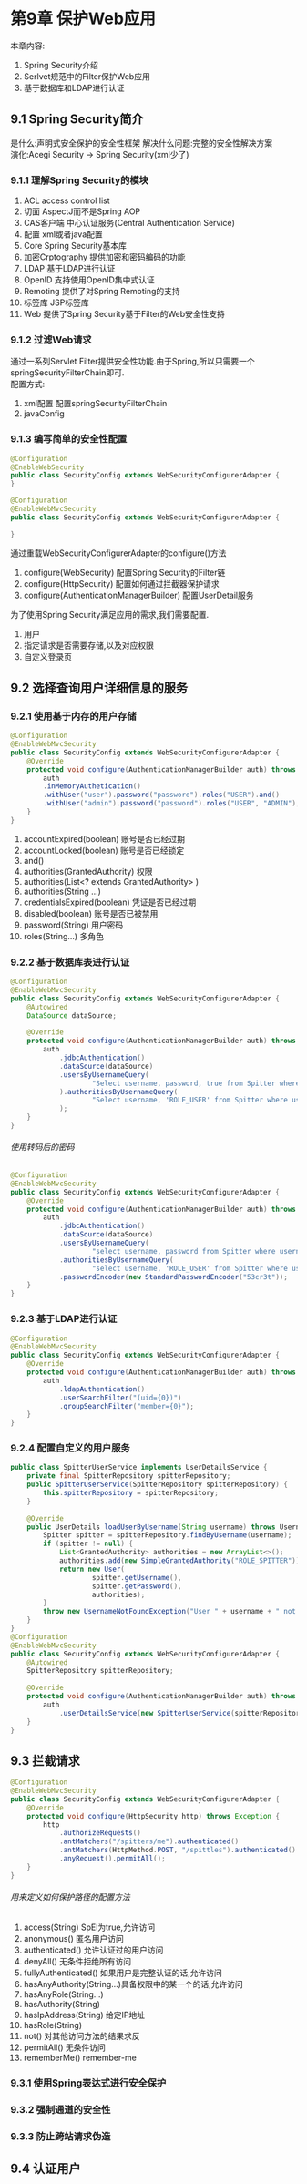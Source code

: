 # 第9章 保护Web应用
本章内容:
1. Spring Security介绍
2. Serlvet规范中的Filter保护Web应用
3. 基于数据库和LDAP进行认证

## 9.1 Spring Security简介
是什么:声明式安全保护的安全性框架
解决什么问题:完整的安全性解决方案  
演化:Acegi Security -> Spring Security(xml少了)

### 9.1.1 理解Spring Security的模块
1. ACL access control list
2. 切面 AspectJ而不是Spring AOP
3. CAS客户端 中心认证服务(Central Authentication Service)
4. 配置 xml或者java配置
5. Core Spring Security基本库
6. 加密Crptography 提供加密和密码编码的功能
7. LDAP 基于LDAP进行认证
8. OpenID 支持使用OpenID集中式认证
9. Remoting 提供了对Spring Remoting的支持
10. 标签库 JSP标签库
11. Web 提供了Spring Security基于Filter的Web安全性支持

### 9.1.2 过滤Web请求
通过一系列Servlet Filter提供安全性功能.由于Spring,所以只需要一个springSecurityFilterChain即可.  
配置方式:
1. xml配置 配置springSecurityFilterChain
2. javaConfig 

### 9.1.3 编写简单的安全性配置

```java
@Configuration
@EnableWebSecurity
public class SecurityConfig extends WebSecurityConfigurerAdapter {
}
```
```java
@Configuration
@EnableWebMvcSecurity
public class SecurityConfig extends WebSecurityConfigurerAdapter {
    
}
```
通过重载WebSecurityConfigurerAdapter的configure()方法
1. configure(WebSecurity) 配置Spring Security的Filter链
2. configure(HttpSecurity) 配置如何通过拦截器保护请求 
3. configure(AuthenticationManagerBuilder) 配置UserDetail服务

为了使用Spring Security满足应用的需求,我们需要配置.
1. 用户
2. 指定请求是否需要存储,以及对应权限
3. 自定义登录页

## 9.2 选择查询用户详细信息的服务

### 9.2.1 使用基于内存的用户存储
```java
@Configuration
@EnableWebMvcSecurity
public class SecurityConfig extends WebSecurityConfigurerAdapter {
    @Override
    protected void configure(AuthenticationManagerBuilder auth) throws Exception {
        auth
        .inMemoryAuthetication()
        .withUser("user").password("password").roles("USER").and()
        .withUser("admin").password("password").roles("USER", "ADMIN");
    }
}
```
1. accountExpired(boolean) 账号是否已经过期
2. accountLocked(boolean) 账号是否已经锁定
3. and()
4. authorities(GrantedAuthority) 权限
5. authorities(List<? extends GrantedAuthority> )
6. authorities(String ...) 
7. credentialsExpired(boolean) 凭证是否已经过期
8. disabled(boolean) 账号是否已被禁用
9. password(String) 用户密码
10. roles(String...) 多角色

### 9.2.2 基于数据库表进行认证
```java
@Configuration
@EnableWebMvcSecurity
public class SecurityConfig extends WebSecurityConfigurerAdapter {
    @Autowired
    DataSource dataSource;
    
    @Override
    protected void configure(AuthenticationManagerBuilder auth) throws Exception {
        auth
            .jdbcAuthentication()
            .dataSource(dataSource)
            .usersByUsernameQuery(
                    "Select username, password, true from Spitter where username=?" 
            ).authoritiesByUsernameQuery(
                    "Select username, 'ROLE_USER' from Spitter where username=?"
            );
    }
}
```
###### 使用转码后的密码
```java
@Configuration
@EnableWebMvcSecurity
public class SecurityConfig extends WebSecurityConfigurerAdapter {
    @Override
    protected void configure(AuthenticationManagerBuilder auth) throws Exception {
        auth
            .jdbcAuthentication()
            .dataSource(dataSource)
            .usersByUsernameQuery(
                    "select username, password from Spitter where username=?")
            .authoritiesByUsernameQuery(
                    "select username, 'ROLE_USER' from Spitter where username=?")
            .passwordEncoder(new StandardPasswordEncoder("53cr3t"));
    }
}
```

### 9.2.3 基于LDAP进行认证
```java
@Configuration
@EnableWebMvcSecurity
public class SecurityConfig extends WebSecurityConfigurerAdapter {
    @Override
    protected void configure(AuthenticationManagerBuilder auth) throws Exception {
        auth
            .ldapAuthentication()
            .userSearchFilter("(uid={0})")
            .groupSearchFilter("member={0}");
    }
}
```

### 9.2.4 配置自定义的用户服务
```java
public class SpitterUserService implements UserDetailsService {
    private final SpitterRepository spitterRepository;
    public SpitterUserService(SpitterRepository spitterRepository) {
        this.spitterRepository = spitterRepository;
    }
    
    @Override
    public UserDetails loadUserByUsername(String username) throws UsernameNotFoundException {
        Spitter spitter = spitterRepository.findByUsername(username);
        if (spitter != null) {
            List<GrantedAuthority> authorities = new ArrayList<>();
            authorities.add(new SimpleGrantedAuthority("ROLE_SPITTER"));
            return new User(
                    spitter.getUsername(),
                    spitter.getPassword(),
                    authorities);
        }
        throw new UsernameNotFoundException("User " + username + " not found.");
    }
}
@Configuration
@EnableWebMvcSecurity
public class SecurityConfig extends WebSecurityConfigurerAdapter {
    @Autowired
    SpitterRepository spitterRepository;
    
    @Override
    protected void configure(AuthenticationManagerBuilder auth) throws Exception {
        auth
            .userDetailsService(new SpitterUserService(spitterRepository));
    }
}
```

## 9.3 拦截请求
```java
@Configuration
@EnableWebMvcSecurity
public class SecurityConfig extends WebSecurityConfigurerAdapter {
    @Override
    protected void configure(HttpSecurity http) throws Exception {
        http
            .authorizeRequests()
            .antMatchers("/spitters/me").authenticated()
            .antMatchers(HttpMethod.POST, "/spittles").authenticated()
            .anyRequest().permitAll();
    }
}
```
###### 用来定义如何保护路径的配置方法
1. access(String) SpEl为true,允许访问
2. anonymous() 匿名用户访问
3. authenticated() 允许认证过的用户访问
4. denyAll() 无条件拒绝所有访问
5. fullyAuthenticated() 如果用户是完整认证的话,允许访问
6. hasAnyAuthority(String...)具备权限中的某一个的话,允许访问
7. hasAnyRole(String...)
8. hasAuthority(String)
9. hasIpAddress(String) 给定IP地址
10. hasRole(String) 
11. not() 对其他访问方法的结果求反
12. permitAll() 无条件访问
13. rememberMe() remember-me

### 9.3.1 使用Spring表达式进行安全保护

### 9.3.2 强制通道的安全性

### 9.3.3 防止跨站请求伪造

## 9.4 认证用户




